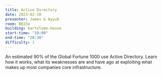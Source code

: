 ```yaml
---
title: Active Directory
date: 2023-02-20
presenter: James & Ayyub
room: BB15a
building: bartolome-house
start-time: "19:00"
end-time: "20:30"
difficulty: 1
---
```


An estimated 90% of the Global Fortune 1000 use Active Directory. Learn how it works, what its weaknesses are and have ago at exploiting what makes up most companies core infrastructure.
